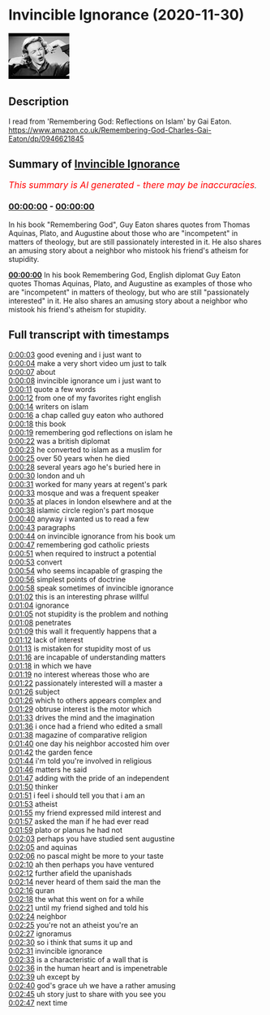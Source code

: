 # Invincible Ignorance (2020-11-30)

![alt Invincible Ignorance](256oyX7OwJQ.jpg "Invincible Ignorance")

## Description

I read from 'Remembering God: Reflections on Islam' by Gai Eaton.
https://www.amazon.co.uk/Remembering-God-Charles-Gai-Eaton/dp/0946621845

## Summary of [Invincible Ignorance](https://www.youtube.com/watch?v=256oyX7OwJQ)


*<span style="color:red; font-size:125%">This summary is AI generated - there may be inaccuracies</span>. [](/)*

### [00:00:00](https://www.youtube.com/watch?v=256oyX7OwJQ&t=0) - [00:00:00](https://www.youtube.com/watch?v=256oyX7OwJQ&t=0)

In his book "Remembering God", Guy Eaton shares quotes from Thomas Aquinas, Plato, and Augustine about those who are "incompetent" in matters of theology, but are still passionately interested in it. He also shares an amusing story about a neighbor who mistook his friend's atheism for stupidity.

**[00:00:00](https://www.youtube.com/watch?v=256oyX7OwJQ&t=0)** In his book Remembering God, English diplomat Guy Eaton quotes Thomas Aquinas, Plato, and Augustine as examples of those who are "incompetent" in matters of theology, but who are still "passionately interested" in it. He also shares an amusing story about a neighbor who mistook his friend's atheism for stupidity.

## Full transcript with timestamps

[0:00:03](https://youtu.be/256oyX7OwJQ?t=3) good evening and i just want to  
[0:00:04](https://youtu.be/256oyX7OwJQ?t=4) make a very short video um just to talk  
[0:00:07](https://youtu.be/256oyX7OwJQ?t=7) about  
[0:00:08](https://youtu.be/256oyX7OwJQ?t=8) invincible ignorance um i just want to  
[0:00:11](https://youtu.be/256oyX7OwJQ?t=11) quote a few words  
[0:00:12](https://youtu.be/256oyX7OwJQ?t=12) from one of my favorites right english  
[0:00:14](https://youtu.be/256oyX7OwJQ?t=14) writers on islam  
[0:00:16](https://youtu.be/256oyX7OwJQ?t=16) a chap called guy eaton who authored  
[0:00:18](https://youtu.be/256oyX7OwJQ?t=18) this book  
[0:00:19](https://youtu.be/256oyX7OwJQ?t=19) remembering god reflections on islam he  
[0:00:22](https://youtu.be/256oyX7OwJQ?t=22) was a british diplomat  
[0:00:23](https://youtu.be/256oyX7OwJQ?t=23) he converted to islam as a muslim for  
[0:00:25](https://youtu.be/256oyX7OwJQ?t=25) over 50 years when he died  
[0:00:28](https://youtu.be/256oyX7OwJQ?t=28) several years ago he's buried here in  
[0:00:30](https://youtu.be/256oyX7OwJQ?t=30) london and uh  
[0:00:31](https://youtu.be/256oyX7OwJQ?t=31) worked for many years at regent's park  
[0:00:33](https://youtu.be/256oyX7OwJQ?t=33) mosque and was a frequent speaker  
[0:00:35](https://youtu.be/256oyX7OwJQ?t=35) at places in london elsewhere and at the  
[0:00:38](https://youtu.be/256oyX7OwJQ?t=38) islamic circle region's part mosque  
[0:00:40](https://youtu.be/256oyX7OwJQ?t=40) anyway i wanted us to read a few  
[0:00:43](https://youtu.be/256oyX7OwJQ?t=43) paragraphs  
[0:00:44](https://youtu.be/256oyX7OwJQ?t=44) on invincible ignorance from his book um  
[0:00:47](https://youtu.be/256oyX7OwJQ?t=47) remembering god catholic priests  
[0:00:51](https://youtu.be/256oyX7OwJQ?t=51) when required to instruct a potential  
[0:00:53](https://youtu.be/256oyX7OwJQ?t=53) convert  
[0:00:54](https://youtu.be/256oyX7OwJQ?t=54) who seems incapable of grasping the  
[0:00:56](https://youtu.be/256oyX7OwJQ?t=56) simplest points of doctrine  
[0:00:58](https://youtu.be/256oyX7OwJQ?t=58) speak sometimes of invincible ignorance  
[0:01:02](https://youtu.be/256oyX7OwJQ?t=62) this is an interesting phrase willful  
[0:01:04](https://youtu.be/256oyX7OwJQ?t=64) ignorance  
[0:01:05](https://youtu.be/256oyX7OwJQ?t=65) not stupidity is the problem and nothing  
[0:01:08](https://youtu.be/256oyX7OwJQ?t=68) penetrates  
[0:01:09](https://youtu.be/256oyX7OwJQ?t=69) this wall it frequently happens that a  
[0:01:12](https://youtu.be/256oyX7OwJQ?t=72) lack of interest  
[0:01:13](https://youtu.be/256oyX7OwJQ?t=73) is mistaken for stupidity most of us  
[0:01:16](https://youtu.be/256oyX7OwJQ?t=76) are incapable of understanding matters  
[0:01:18](https://youtu.be/256oyX7OwJQ?t=78) in which we have  
[0:01:19](https://youtu.be/256oyX7OwJQ?t=79) no interest whereas those who are  
[0:01:22](https://youtu.be/256oyX7OwJQ?t=82) passionately interested will a master a  
[0:01:26](https://youtu.be/256oyX7OwJQ?t=86) subject  
[0:01:26](https://youtu.be/256oyX7OwJQ?t=86) which to others appears complex and  
[0:01:29](https://youtu.be/256oyX7OwJQ?t=89) obtruse interest is the motor which  
[0:01:33](https://youtu.be/256oyX7OwJQ?t=93) drives the mind and the imagination  
[0:01:36](https://youtu.be/256oyX7OwJQ?t=96) i once had a friend who edited a small  
[0:01:38](https://youtu.be/256oyX7OwJQ?t=98) magazine of comparative religion  
[0:01:40](https://youtu.be/256oyX7OwJQ?t=100) one day his neighbor accosted him over  
[0:01:42](https://youtu.be/256oyX7OwJQ?t=102) the garden fence  
[0:01:44](https://youtu.be/256oyX7OwJQ?t=104) i'm told you're involved in religious  
[0:01:46](https://youtu.be/256oyX7OwJQ?t=106) matters he said  
[0:01:47](https://youtu.be/256oyX7OwJQ?t=107) adding with the pride of an independent  
[0:01:50](https://youtu.be/256oyX7OwJQ?t=110) thinker  
[0:01:51](https://youtu.be/256oyX7OwJQ?t=111) i feel i should tell you that i am an  
[0:01:53](https://youtu.be/256oyX7OwJQ?t=113) atheist  
[0:01:55](https://youtu.be/256oyX7OwJQ?t=115) my friend expressed mild interest and  
[0:01:57](https://youtu.be/256oyX7OwJQ?t=117) asked the man if he had ever read  
[0:01:59](https://youtu.be/256oyX7OwJQ?t=119) plato or planus he had not  
[0:02:03](https://youtu.be/256oyX7OwJQ?t=123) perhaps you have studied sent augustine  
[0:02:05](https://youtu.be/256oyX7OwJQ?t=125) and aquinas  
[0:02:06](https://youtu.be/256oyX7OwJQ?t=126) no pascal might be more to your taste  
[0:02:10](https://youtu.be/256oyX7OwJQ?t=130) ah then perhaps you have ventured  
[0:02:12](https://youtu.be/256oyX7OwJQ?t=132) further afield the upanishads  
[0:02:14](https://youtu.be/256oyX7OwJQ?t=134) never heard of them said the man the  
[0:02:16](https://youtu.be/256oyX7OwJQ?t=136) quran  
[0:02:18](https://youtu.be/256oyX7OwJQ?t=138) the what this went on for a while  
[0:02:21](https://youtu.be/256oyX7OwJQ?t=141) until my friend sighed and told his  
[0:02:24](https://youtu.be/256oyX7OwJQ?t=144) neighbor  
[0:02:25](https://youtu.be/256oyX7OwJQ?t=145) you're not an atheist you're an  
[0:02:27](https://youtu.be/256oyX7OwJQ?t=147) ignoramus  
[0:02:30](https://youtu.be/256oyX7OwJQ?t=150) so i think that sums it up and  
[0:02:31](https://youtu.be/256oyX7OwJQ?t=151) invincible ignorance  
[0:02:33](https://youtu.be/256oyX7OwJQ?t=153) is a characteristic of a wall that is  
[0:02:36](https://youtu.be/256oyX7OwJQ?t=156) in the human heart and is impenetrable  
[0:02:39](https://youtu.be/256oyX7OwJQ?t=159) uh except by  
[0:02:40](https://youtu.be/256oyX7OwJQ?t=160) god's grace uh we have a rather amusing  
[0:02:45](https://youtu.be/256oyX7OwJQ?t=165) uh story just to share with you see you  
[0:02:47](https://youtu.be/256oyX7OwJQ?t=167) next time  
